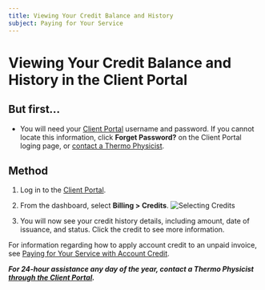 ```yaml
---
title: Viewing Your Credit Balance and History
subject: Paying for Your Service
---
```


# Viewing Your Credit Balance and History in the Client Portal

## But first...
* You will need your [Client Portal](https://www.thermo.io/login/) username and password. If you cannot locate this information, click **Forget Password?** on the Client Portal loging page, or [contact a Thermo Physicist](mailto:physicists@thermo.io).

## Method
1. Log in to the [Client Portal](https://www.thermo.io/login/).
2. From the dashboard, select **Billing > Credits**.
   ![Selecting Credits](https://raw.githubusercontent.com/thermoio/docs/master/images/viewing-your-credit-balance-and-history/2017-11-14_19-01-40.png)

3. You will now see your credit history details, including amount, date of issuance, and status. Click the credit to see more information.
   
For information regarding how to apply account credit to an unpaid invoice, see [Paying for Your Service with Account Credit](https://www.thermo.io/how-to/client-portal/paying-with-account-credit).

**_For 24-hour assistance any day of the year, contact a Thermo Physicist [through the Client Portal](https://core.thermo.io/login/)._**
